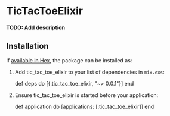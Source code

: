 # TicTacToeElixir

**TODO: Add description**

## Installation

If [available in Hex](https://hex.pm/docs/publish), the package can be installed as:

  1. Add tic_tac_toe_elixir to your list of dependencies in `mix.exs`:

        def deps do
          [{:tic_tac_toe_elixir, "~> 0.0.1"}]
        end

  2. Ensure tic_tac_toe_elixir is started before your application:

        def application do
          [applications: [:tic_tac_toe_elixir]]
        end

